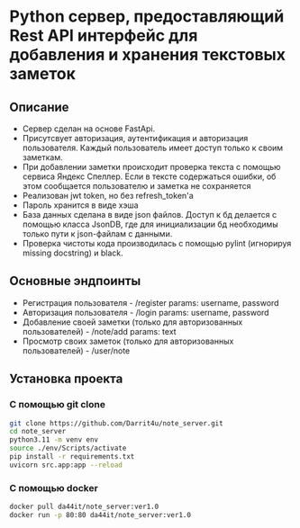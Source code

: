 # Python сервер, предоставляющий Rest API интерфейс для добавления и хранения текстовых заметок

## Описание


* Сервер сделан на основе FastApi.
* Присутсвует авторизация, аутентификация и авторизация пользователя. Каждый пользователь имеет доступ только к своим заметкам.
* При добавлении заметки происходит проверка текста с помощью сервиса Яндекс Спеллер. Если в тексте содержаться ошибки, об этом сообщается пользователю и заметка не сохраняется
* Реализован jwt token, но без refresh_token'а
* Пароль хранится в виде хэша
* База данных сделана в виде json файлов. Доступ к бд делается с помощью класса JsonDB, где для инициализации бд необходимы только пути к json-файлам с данными.
* Проверка чистоты кода производилась с помощью pylint (игнорируя missing docstring) и black.


## Основные эндпоинты

* Регистрация пользователя - /register params: username, password
* Авторизация пользователя - /login params: username, password
* Добавление своей заметки (только для авторизованных пользователей) - /note/add params: text
* Просмотр своих заметок (только для авторизованных пользователей) - /user/note
 
## Установка проекта

### С помощью git clone

```sh
git clone https://github.com/Darrit4u/note_server.git
cd note_server
python3.11 -m venv env
source ./env/Scripts/activate
pip install -r requirements.txt
uvicorn src.app:app --reload 
```

### С помощью docker
```sh
docker pull da44it/note_server:ver1.0
docker run -p 80:80 da44it/note_server:ver1.0
```
